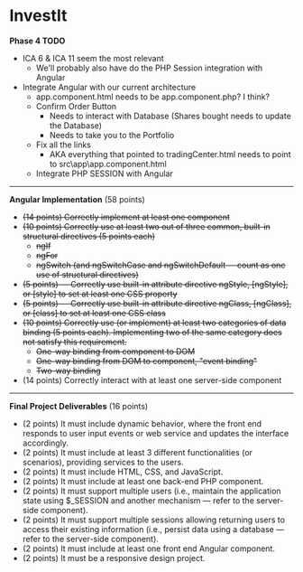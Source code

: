 # InvestIt


__Phase 4 TODO__

- ICA 6 & ICA 11 seem the most relevant
   - We'll probably also have do the PHP Session integration with Angular
- Integrate Angular with our current architecture
   - app.component.html needs to be app.component.php? I think?
   - Confirm Order Button
      - Needs to interact with Database (Shares bought needs to update the Database)
      - Needs to take you to the Portfolio
   - Fix all the links
      - AKA everything that pointed to tradingCenter.html needs to point to src\app\app.component.html
   - Integrate PHP SESSION with Angular

---
__Angular Implementation__ (58 points)

- ~~(14 points) Correctly implement at least one component~~
- ~~(10 points) Correctly use at least two out of three common, built-in structural directives (5 points each)~~
   - ~~ngIf~~
   - ~~ngFor~~
   - ~~ngSwitch (and ngSwitchCase and ngSwitchDefault -- count as one use of structural directives)~~
- ~~(5 points) — Correctly use built-in attribute directive ngStyle, [ngStyle], or [style] to set at least one CSS property~~
- ~~(5 points) — Correctly use built-in attribute directive ngClass, [ngClass], or [class] to set at least one CSS class~~
- ~~(10 points) Correctly use (or implement) at least two categories of data binding (5 points each). Implementing two of the same category does not satisfy this requirement.~~
   - ~~One-way binding from component to DOM~~
   - ~~One-way binding from DOM to component, "event binding"~~
   - ~~Two-way binding~~
- (14 points) Correctly interact with at least one server-side component

---
__Final Project Deliverables__ (16 points)
- (2 points) It must include dynamic behavior, where the front end responds to user input events or web service and updates the interface accordingly.
- (2 points) It must include at least 3 different functionalities (or scenarios), providing services to the users.
- (2 points) It must include HTML, CSS, and JavaScript.
- (2 points) It must include at least one back-end PHP component.
- (2 points) It must support multiple users (i.e., maintain the application state using $_SESSION and another mechanism — refer to the server-side component).
- (2 points) It must support multiple sessions allowing returning users to access their existing information (i.e., persist data using a database — refer to the server-side component).
- (2 points) It must include at least one front end Angular component.
- (2 points) It must be a responsive design project.

